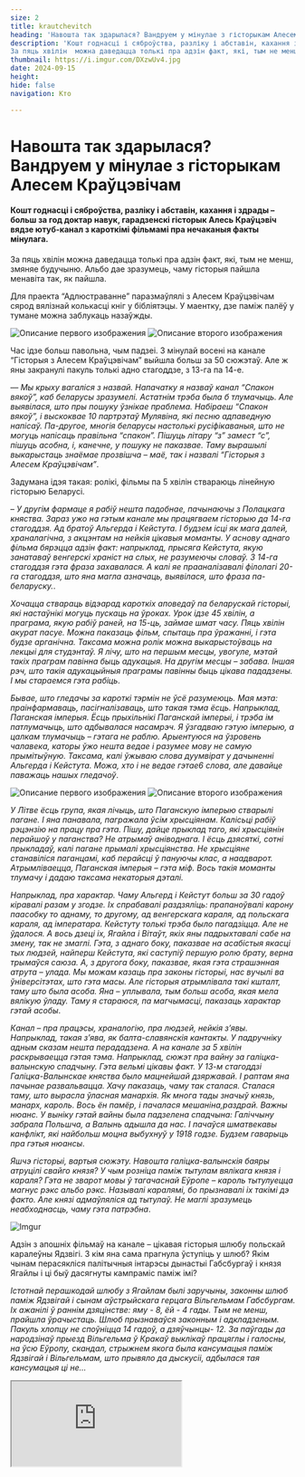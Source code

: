 ```yaml
---
size: 2
title: krautchevitch
heading: 'Навошта так здарылася? Вандруем у мінулае з гісторыкам Алесем Краўцэвічам'
description: 'Кошт годнасці і сяброўства, разліку і абставін, кахання і здрады –  больш за год доктар навук, гарадзенскі гісторык Алесь Краўцэвіч вядзе  ютуб-канал з кароткімі фільмамі пра нечаканыя  факты  мінулага.
За пяць хвілін  можна даведацца толькі пра адзін факт, які, тым не менш, змяняе будучыню. Альбо дае зразумець, чаму гісторыя пайшла менавіта так, як пайшла.'
thumbnail: https://i.imgur.com/DXzwUv4.jpg
date: 2024-09-15
height: 
hide: false
navigation: Кто

---
```

# **Навошта так здарылася? Вандруем у мінулае з гісторыкам Алесем Краўцэвічам**

#### Кошт годнасці і сяброўства, разліку і абставін, кахання і здрады –  больш за год доктар навук, гарадзенскі гісторык Алесь Краўцэвіч вядзе  ютуб-канал з кароткімі фільмамі пра нечаканыя  факты  мінулага.
За пяць хвілін  можна даведацца толькі пра адзін факт, які, тым не менш, змяняе будучыню. Альбо дае зразумець, чаму гісторыя пайшла менавіта так, як пайшла.

Для праекта “Адлюстраванне” паразмаўлялі з Алесем Краўцэвічам сярод вялізнай колькасці кніг у бібліятэцы. У маентку, дзе паміж палёў у тумане можна заблукаць назаўжды.

<div class="gallery2">
<img src="https://i.imgur.com/jysUfZe.jpeg" alt="Описание первого изображения"> 
<img src="https://i.imgur.com/pBrpYdZ.jpeg" alt="Описание второго изображения"> 
</div>

Час ідзе больш павольна, чым падзеі. З мінулай восені на канале “Гісторыя з Алесем Краўцэвічам” выйшла больш за 50 сюжэтаў. Але ж яны закранулі пакуль толькі
адно стагоддзе, з 13-га па 14-е.

–_–  Мы крыху вагаліся з назвай. Напачатку я назваў канал “Спакон вякоў”, каб беларусы зразумелі. Астатнім трэба была б тлумачыць. Але выявілася, што пры пошуку
ўзнікае праблема. Набіраеш “Спакон вякоў”, і выскоквае 10 партрэтаў Мулявіна, які песню адпаведную напісаў. Па-другое, многія беларусы настолькі русіфікаваныя,
што не могуць напісаць правільна “спакон”. Пішуць літару “з” замест “с”, пішуць асобна, і, канечне, у пошуку не паказвае. Таму вырашылі выкарыстаць знаёмае
прозвішча – маё, так і назвалі “Гісторыя з Алесем Краўцэвічам”_. 

Задумана ідэя такая: ролікі, фільмы па 5 хвілін ствараюць лінейную гісторыю Беларусі.

– _У другім фармаце я рабіў нешта падобнае, пачынаючы з Полацкага княства. Зараз ужо на гэтым канале мы працягваем гісторыю да 14-га стагоддзя. Ад братоў Альгерда і
Кейстута. І будзем ісці як мага далей, храналагічна, з акцэнтам на нейкія цікавыя моманты. У аснову аднаго фільма бярэцца адзін факт: напрыклад, прысяга Кейстута,
якую занатаваў венгерскі храніст на слых, не разумеючы словаў. З 14-га стагоддзя гэта фраза захавалася. А калі  яе прааналізавалі філолагі 20-га стагоддзя,
што яна магла азначаць, выявілася, што фраза па-беларуску._.

_Хочацца ствараць відэарад кароткіх аповедаў па беларускай гісторыі, які настаўнікі могуць пускаць на ўроках. 
Урок ідзе 45 хвілін, а праграма, якую рабіў раней, на 15-ць, займае шмат часу. Пяць хвілін акурат пасуе. Можна паказаць фільм, спытаць пра ўражанні,
і гэта будзе арганічна. Таксама можна ролік можна выкарыстоўваць на лекцыі для студэнтаў. Я лічу, што на першым месцы, увогуле, мэтай такіх праграм павінна
быць адукацыя.  На другім месцы – забава. Іншая рэч, што такія адукацыйныя праграмы павінны быць цікава пададзены. І мы стараемся гэта рабіць_.

_Бывае, што гледачы за кароткі тэрмін не ўсё разумеюць. Мая мэта: праінфармаваць, пасігналізаваць, што такая тэма ёсць. Напрыклад, Паганская імперыя.
Ёсць прыхільнікі Паганскай імперыі,  і трэба ім  патлумачыць, што адбывалася насамрэч. Я ўзгадваю  гэтую  імперыю, а цалкам тлумачыць – гэтага не раблю.
Арыентуюся на  ўзровень чалавека, каторы ўжо нешта ведае і разумее мову не самую прымітыўную. Таксама, калі ўжываю слова дуумвірат у дачыненні Альгерда і Кейстута.
Можа, хто і не ведае гэтае6 слова, але давайце паважаць нашых гледачоў_.

<div class="gallery2">
<img src="https://i.imgur.com/tkU3ZIY.jpeg" alt="Описание первого изображения"> 
<img src="https://i.imgur.com/kVcLTZk.jpeg" alt="Описание второго изображения"> 
</div>

_У Літве ёсць група, якая лічыць, што Паганскую імперыю стварылі пагане. І яна панавала, пагражала ўсім хрысціянам. Калісьці рабіў рэцэнзію на працу пра гэта.
Пішу, дайце прыклад таго, які хрысціянін перайшоў у паганства? Не атрымаў аніводнага. І ёсць дзясяткі, сотні прыкладаў, калі пагане прымалі хрысціянства.
Не хрысціяне станавіліся паганцамі, каб перайсці ў пануючы клас, а наадварот. Атрымліваецца, Паганская імперыя – гэта міф. Вось такія моманты тлумачу і дадаю
таксама некаторыя дэталі._

_Напрыклад, пра характар. Чаму Альгерд і Кейстут  больш за 30 гадоў кіравалі разам  у згодзе. Іх спрабавалі раздзяліць: прапаноўвалі  карону паасобку то аднаму, то другому,  ад венгерскага караля, ад польскага караля, ад імператара. Кейстуту толькі трэба было пагадзіцца. Але не ўдалося. А вось дзеці іх, Ягайла і Вітаўт, якіх яны падрыхтавалі сабе на змену, так не змаглі. Гэта, з аднаго боку, паказвае на асабістыя якасці тых людзей, найперш Кейстута, які саступіў першую ролю брату,  верна трымаўся саюза. А, з другога боку, паказвае,  якая гэта страшэнная атрута – улада. 
Мы можам казаць пра законы гісторыі, нас вучылі ва ўніверсітэтах, што гэта масы. Але гісторыя атрымлівала такі кшталт, таму што была асоба.
Яна – уплывала, тым больш асоба, якая мела вялікую ўладу. Таму я стараюся, па магчымасці, паказаць характар гэтай асобы_. 

_Канал – пра працэсы, храналогію, пра людзей, нейкія з’явы. Напрыклад, такая з’ява, як балта-славянскія кантакты. У падручніку адным сказам нешта перададзена.
А на канале за 5 хвілін раскрываецца гэтая тэма. Напрыклад, сюжэт пра вайну за галіцка-валынскую спадчыну. Гэта вельмі цікавы факт. У 13-м стагоддзі
Галіцка-Валынскае княства было мацнейшай дзяржавай. І раптам яна пачынае развальвацца. Хачу паказаць, чаму так сталася. Сталася таму, што вырасла ўласная манархія.
Як многа тады значыў князь, манарх, кароль. Вось ён памёр, і пачалася мешаніна,раздрай. Важны нюанс. У выніку гэтай вайны была падзелена спадчына: Галіччыну забрала
Польшча, а Валынь адышла да нас. І пачаўся шматвекавы канфлікт, які найбольш моцна выбухнуў у 1918 годзе. Будзем гаварыць пра гэтыя нюансы_. 

_Яшчэ гісторыі, вартыя сюжэту. Навошта  галіцка-валынскія баяры атруцілі свайго князя? У чым розніца паміж тытулам вялікага князя і караля?
Гэта не зварот мовы ў тагачаснай Еўропе – кароль тытулуецца магнус рэкс альбо рэкс. Называлі каралямі, бо прызнавалі іх такімі дэ факто. Але князі адмаўляліся
ад тытулаў. Не маглі зразумець неабходнасць, чаму гэта патрэбна_.

![Imgur](https://i.imgur.com/KtRCSrm.jpg)

Адзін з апошніх фільмаў на канале – цікавая гісторыя шлюбу польскай каралеўны Ядзвігі. З кім яна сама прагнула ўступіць у шлюб?  Якім чынам перасякліся палітычныя
інтарэсы дынастыі Габсбургаў і князя Ягайлы і ці быў дасягнуты кампраміс паміж імі? 

_Істотнай перашкодай шлюбу з Ягайлам былі заручыны, законны шлюб паміж Ядзвігай і сынам аўстрыйскага герцага Вільгельмам Габсбургам. Іх  ажанілі ў раннім дзяцінстве:
яму - 8, ёй - 4 гады. Тым не менш, прайшла  ўрачыстаць. Шлюб прызнаваўся законным і адкладзеным. Пакуль хлопцу не споўніцца 14 гадоў, а дзяўчынцы- 12.
За паўгады да народзінаў прыезд Вільгельма ў Кракаў выклікаў працяглы і галосны, на ўсю Еўропу, скандал, стрыжнем якога была кансумацыя паміж Ядзвігай і Вільгельмам,
што прывяло да дыскусіі, адбылася тая кансумацыя ці не…_

<div><iframe class="youtube" src="https://www.youtube.com/embed/COldFMZn9VM">
  
_Варта было б трошкі змяніць антураж на канале. Гэта цяжка – знайсці студыю, дзе не толькі галава гаворыць, але ж яшчэ з нейкай карцінкай.
Стараюся падбіраць карты, карцінкі, якія адпавядаюць тэме. Але ў перспектыве павінны быць натурныя здымкі.Адна рэч, калі ты гаворыш на фоне каміна,
і другая – калі распавядаеш пра Крэўскую унію ў крэўскім замку. На жаль, пакуль гэта мара, і зараз вельмі складаная_.

Паглядзець усе фільмы на канале “Гісторыя з Алесем Краўцэвічам” [можна тут](https://www.youtube.com/@History_by_Kravtsevich)

Ілюстрацыі - з кнігі Алеся Краўцэвіча "Дзяржава Волатаў". Аўтар ілюстрацый: Ігар Гардзіёнак

Размову вяла: Іна Максімчык 


 



